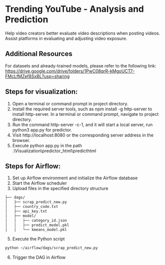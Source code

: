# Trending YouTube - Analysis and Prediction

Help video creators better evaluate video descriptions when posting videos.
Assist platforms in evaluating and adjusting video exposure.

## Additional Resources
For datasets and already-trained models, please refer to the following link: https://drive.google.com/drive/folders/1PwC08qrR-kMgoUCT7-FMcLfMZef8SxBL?usp=sharing

## Steps for visualization:
1. Open a terminal or command prompt in project directory.
2. Install the required server tools, such as npm install -g http-server to install http-server. In a terminal or command prompt, navigate to project directory.
3. Run the command http-server -c-1, and it will start a local server, run python3 app.py for predictor.
4. Visit http://localhost:8080 or the corresponding server address in the browser.
5. Execute python app.py in the path .\Visualization\predictor_html\predicthtml

## Steps for Airflow:
1. Set up Airflow environment and initialize the Airflow database
2. Start the Airflow scheduler
3. Upload files in the specified directory structure
```markdown
├── dags/
│   ├── scrap_predict_new.py
│   ├── country_code.txt
│   ├── api_key.txt
│   ├── model/
│   │   ├── category_id.json
│   │   ├── predict_model.pkl
│   │   └── kmeans_model.pkl
```
5. Execute the Python script
```bash
python ~/airflow/dags/scrap_predict_new.py
```
6. Trigger the DAG in Airflow
